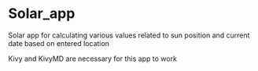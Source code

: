 # Solar_app
Solar app for calculating various values related to sun position and current date based on entered location 

Kivy and KivyMD are necessary for this app to work
